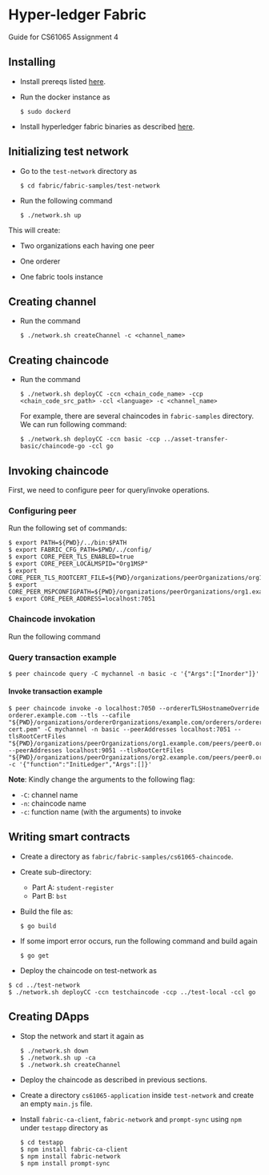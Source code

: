 # Hyper-ledger Fabric 

Guide for CS61065 Assignment 4

## Installing

* Install prereqs listed [here](https://hyperledger-fabric.readthedocs.io/en/release-2.2/prereqs.html).

* Run the docker instance as 

    ```shell
    $ sudo dockerd
    ```

* Install hyperledger fabric binaries as described [here](https://hyperledger-fabric.readthedocs.io/en/release-2.2/install.html).


## Initializing test network

* Go to the `test-network` directory as

    ```shell
    $ cd fabric/fabric-samples/test-network
    ```

* Run the following command

    ```shell
    $ ./network.sh up
    ```

This will create:

* Two organizations each having one peer

* One orderer

* One fabric tools instance


## Creating channel

* Run the command

    ```shell
    $ ./network.sh createChannel -c <channel_name>
    ```

## Creating chaincode

* Run the command

    ```shell
    $ ./network.sh deployCC -ccn <chain_code_name> -ccp <chain_code_src_path> -ccl <language> -c <channel_name>
    ```

    For example, there are several chaincodes in `fabric-samples` directory. We can run following command:

    ```shell
    $ ./network.sh deployCC -ccn basic -ccp ../asset-transfer-basic/chaincode-go -ccl go
    ```
## Invoking chaincode

First, we need to configure peer for query/invoke operations. 

###  Configuring peer

Run the following set of commands:

```shell
$ export PATH=${PWD}/../bin:$PATH
$ export FABRIC_CFG_PATH=$PWD/../config/
$ export CORE_PEER_TLS_ENABLED=true
$ export CORE_PEER_LOCALMSPID="Org1MSP"
$ export CORE_PEER_TLS_ROOTCERT_FILE=${PWD}/organizations/peerOrganizations/org1.example.com/peers/peer0.org1.example.com/tls/ca.crt
$ export CORE_PEER_MSPCONFIGPATH=${PWD}/organizations/peerOrganizations/org1.example.com/users/Admin@org1.example.com/msp
$ export CORE_PEER_ADDRESS=localhost:7051
```

### Chaincode invokation

Run the following command

### Query transaction example

```shell
$ peer chaincode query -C mychannel -n basic -c '{"Args":["Inorder"]}'
```

#### Invoke transaction example

```shell
$ peer chaincode invoke -o localhost:7050 --ordererTLSHostnameOverride orderer.example.com --tls --cafile "${PWD}/organizations/ordererOrganizations/example.com/orderers/orderer.example.com/msp/tlscacerts/tlsca.example.com-cert.pem" -C mychannel -n basic --peerAddresses localhost:7051 --tlsRootCertFiles "${PWD}/organizations/peerOrganizations/org1.example.com/peers/peer0.org1.example.com/tls/ca.crt" --peerAddresses localhost:9051 --tlsRootCertFiles "${PWD}/organizations/peerOrganizations/org2.example.com/peers/peer0.org2.example.com/tls/ca.crt" -c '{"function":"InitLedger","Args":[]}'
```

**Note**: Kindly change the arguments to the following flag:

* `-C`: channel name
* `-n`: chaincode name
* `-c`: function name (with the arguments) to invoke

## Writing smart contracts

* Create a directory as `fabric/fabric-samples/cs61065-chaincode`.

* Create sub-directory:

    * Part A: `student-register`
    * Part B: `bst`

* Build the file as:

    ```shell
    $ go build
    ```

* If some import error occurs, run the following command and build again

    ```shell
    $ go get
    ```

* Deploy the chaincode on test-network as

```shell
$ cd ../test-network
$ ./network.sh deployCC -ccn testchaincode -ccp ../test-local -ccl go
```

## Creating DApps

* Stop the network and start it again as

    ```shell
    $ ./network.sh down
    $ ./network.sh up -ca
    $ ./network.sh createChannel
    ```

* Deploy the chaincode as described in previous sections.

* Create a directory `cs61065-application` inside `test-network` and create an empty `main.js` file.

* Install `fabric-ca-client`, `fabric-network` and `prompt-sync` using `npm` under `testapp` directory as

    ```shell
    $ cd testapp
    $ npm install fabric-ca-client
    $ npm install fabric-network
    $ npm install prompt-sync
    ```